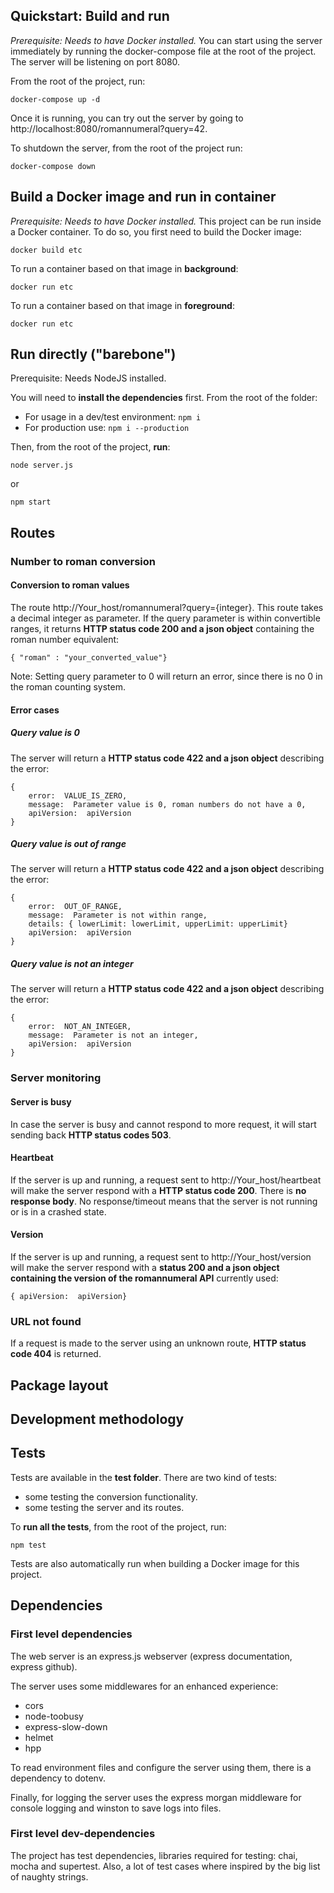 
## Quickstart: Build and run
*Prerequisite: Needs to have Docker installed.*
You can start using the server immediately by running the docker-compose file at the root of the project. The server will be listening on port 8080.

From the root of the project, run:

    docker-compose up -d
Once it is running, you can try out the server by going to http://localhost:8080/romannumeral?query=42. 

To shutdown the server, from the root of the project run:

    docker-compose down

## Build a Docker image and run in container
*Prerequisite: Needs to have Docker installed.*
This project can be run inside a Docker container. 
To do so, you first need to build the Docker image:

    docker build etc

To run a container based on that image in **background**:

    docker run etc

To run a container based on that image in **foreground**:

    docker run etc

## Run directly ("barebone")
Prerequisite: Needs NodeJS installed.

You will need to **install the dependencies** first. From the root of the folder:

 - For usage in a dev/test environment: `npm i` 
 - For production use: `npm i --production`

Then, from the root of the project, **run**:

    node server.js
or

    npm start

## Routes
### Number to roman conversion
#### Conversion to roman values
The route http://Your_host/romannumeral?query={integer}.
This route takes a decimal integer as parameter. If the query parameter is within convertible ranges, it returns **HTTP status code 200 and a json object** containing the roman number equivalent:

    { "roman" : "your_converted_value"}
    
Note: Setting query parameter to 0 will return an error, since there is no 0 in the roman counting system.

#### Error cases
##### Query value is 0
The server will return a **HTTP status code 422 and a json object** describing the error:

    { 
	    error:  VALUE_IS_ZERO,
	    message:  Parameter value is 0, roman numbers do not have a 0,
	    apiVersion:  apiVersion 
    }

##### Query value is out of range
The server will return a **HTTP status code 422 and a json object** describing the error:

    { 
	    error:  OUT_OF_RANGE,
	    message:  Parameter is not within range,
	    details: { lowerLimit: lowerLimit, upperLimit: upperLimit}
	    apiVersion:  apiVersion 
    }
    
##### Query value is not an integer
The server will return a **HTTP status code 422 and a json object** describing the error:

    { 
	    error:  NOT_AN_INTEGER,
	    message:  Parameter is not an integer,
	    apiVersion:  apiVersion 
    }

### Server monitoring
#### Server is busy
In case the server is busy and cannot respond to more request, it will start sending back **HTTP status codes 503**.

#### Heartbeat
If the server is up and running, a request sent to http://Your_host/heartbeat will make the server respond with a **HTTP status code 200**. There is **no response body**.
No response/timeout means that the server is not running or is in a crashed state.

#### Version
If the server is up and running, a request sent to http://Your_host/version will make the server respond with a **status 200 and a json object containing the version of the romannumeral API** currently used: 

    { apiVersion:  apiVersion}

### URL not found
If a request is made to the server using an unknown route, **HTTP status code 404** is returned.

## Package layout

## Development methodology

## Tests
Tests are available in the **test folder**. 
There are two kind of tests:
 - some testing the conversion functionality.
 - some testing the server and its routes.
 
To **run all the tests**, from the root of the project, run:

    npm test
    
Tests are also automatically run when building a Docker image for this project.

## Dependencies
### First level dependencies
The web server is an express.js webserver (express documentation, express github).

The server uses some middlewares for an enhanced experience:

 - cors
 -  node-toobusy
 - express-slow-down
 - helmet
 - hpp 

To read environment files and configure the server using them, there is a dependency to dotenv.

Finally, for logging the server uses the express morgan middleware for console logging and winston to save logs into files.

### First level dev-dependencies
The project has test dependencies, libraries required for testing: chai, mocha and supertest.
Also, a lot of test cases where inspired by the big list of naughty strings.

